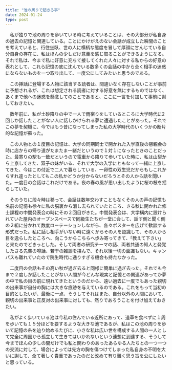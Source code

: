 ```yaml
---
title: "池の周りで起きる事"
date: 2024-01-24
type: post
---
```


　私が独りで池の周りを歩いている時に考えていることは、その大部分が私自身の過去の記憶と関連している。ことにかけがえのない会話が成立した瞬間のことを考えていると、行住坐臥、世の人に横柄な態度を冒して厚顔に甘んじている自分自身の存在に、私はほんの少しだけ意義を感じ取ることができるようになる。それで私は、今まで私に好意に充ちて接してくれた人々に対する私からの好意の表れとして、これら記憶の底に沈んでいる数多くの会話の中から全く相手の迷惑にならないものを一つ取り出して、一度公にしてみたいと思うのである。

　この挿話に登場する人物に該当する読者は、間違いなく存在しないことが事前に予想されるが、これは想定される読者に対する好意を無にするものではなく、あくまで他への迷惑を懸念してのことであると、ここに一言を付加して事前に謝しておきたい。

　数年前に、私が土砂降りの中で一人で雨宿りをしているところに大学時代に2回しか話したことがない人に話しかけられる夢に遭遇したことがあった。それでこの夢を契機に、今ではもう昔になってしまった私の大学時代のいくつかの断片的な記憶が蘇った。

　この人物との１度目の記憶は、大学の同期同士で開かれた入学直後の懇親会の時に店からの帰り道がたまたま一緒だというので１対１になったときのことだった。最寄りの駅も一致だというので電車から降りて歩いていた時に、私は山梨から上京してきた、双子の妹がいる、それで大学の入学にともなって一緒に上京してきた、今はこの付近で二人で暮らしている、一卵性の双生児だからもしこれからすれ違ったとしてもこの私かどうか分からないだろうとその人から話を聞いた。一度目の会話はこれだけである。夜の春の風が思い出したように桜の枝を揺らしていた。

　そのうちに段々時は移って、会話は数年交わすこともなくその人の声の記憶も名前の記憶も徐々に私の脳裏から消し去られていたところ、さる秋に開かれた修士課程の中間発表会の時にその２回目がきた。中間発表会は、大学構内に設けられていた屋内のオープンスペースで同級生たちが一堂に会して、話す側と聞く側の２組に分かれて数度ローテーションしながら、各々ポスターを広げて歓談する形式だった。私に話し相手がいない時に遠くからその人を認識して、その人から目を逸らしたところへ、向こうからこちらへ歩み寄ってきて、「教えて下さい」と来たのでどきっとした。そして両者の研究テーマの話、両者共通の知人と発覚したさる先輩の噂話、若干の雑談を挟んで、それ以後一切の面識もない。キャンパスも離れていたので院生時代に通りすぎる機会も持たなかった。

　二度目の会話もその高い秋が過ぎ去ると同様に簡単に過ぎ去った。それでも今まで２度しか話したことがない人間が今どんな現実と記憶との関連があってか夢の中で私の目の前に現れてきたというのだから、遠い過去に一度でもあった親切の出来事が自分の胸には大きな痕跡を与えているのである。これをもって当初の目的としたいが、最後に一点、そうしてそれはまた、自分以外の人間において、親切の出来事と正反対の出来事に対しても、然りであろうことを付け加えておきたい。

　私がよく歩いている池は今私の住んでいる近所にあって、道草を食べずに１周を歩いても１５分ほどを要するような大きな池であるが、私はこの池の周りを歩いて記憶の糸を辿り始めるたびに、小さな私は広い世を構成する人間の一人として完全に周囲から孤立して生きてはいかれないという連想に到達する、そうして今までほんの少しの間だけでも私と関わりのあったあらゆる人たちとの一つ一つの交流に対して、場合によっては先方の胸を傷つけてしまった私自身の不明を大いに謝して、全て著しく貴重であったのだと改めて有り難く思う旨を公にしたいと思っている。